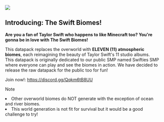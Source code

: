 <img src="theswiftbiomes.png">

## Introducing: The Swift Biomes!

**Are you a fan of Taylor Swift who happens to like Minecraft too? You're gonna be in love with The Swift Biomes!**

This datapack replaces the overworld with **ELEVEN (11) atmospheric biomes**, each reimagining the beauty of Taylor Swift's 11 studio albums. This datapack is originally dedicated to our public SMP named Swifties SMP where everyone can play and see the biomes in action. We have decided to release the raw datapack for the public too for fun!

Join now!: https://discord.gg/Qqkm6tB8UU

> [!NOTE] 
> <li> Other overworld biomes do NOT generate with the exception of ocean and river biomes. </li>
> <li> This world generation is not fit for survival but it would be a good challenge to try! </li>

